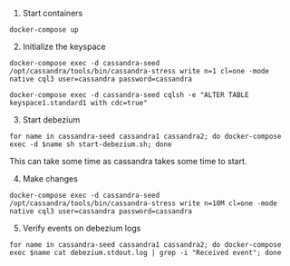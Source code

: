 1. Start containers
```
docker-compose up
```
2. Initialize the keyspace
```
docker-compose exec -d cassandra-seed /opt/cassandra/tools/bin/cassandra-stress write n=1 cl=one -mode native cql3 user=cassandra password=cassandra

docker-compose exec -d cassandra-seed cqlsh -e "ALTER TABLE keyspace1.standard1 with cdc=true"
```
3. Start debezium
```
for name in cassandra-seed cassandra1 cassandra2; do docker-compose exec -d $name sh start-debezium.sh; done
```
This can take some time as cassandra takes some time to start. 

4. Make changes
```
docker-compose exec -d cassandra-seed /opt/cassandra/tools/bin/cassandra-stress write n=10M cl=one -mode native cql3 user=cassandra password=cassandra
```

5. Verify events on debezium logs
```
for name in cassandra-seed cassandra1 cassandra2; do docker-compose exec $name cat debezium.stdout.log | grep -i "Received event"; done
```
